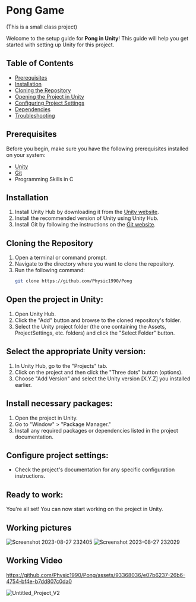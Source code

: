# Pong Game
(This is a small class project)


Welcome to the setup guide for **Pong in Unity**! This guide will help you get started with setting up Unity for this project.

## Table of Contents
- [Prerequisites](#prerequisites)
- [Installation](#installation)
- [Cloning the Repository](#cloning-the-repository)
- [Opening the Project in Unity](#opening-the-project-in-unity)
- [Configuring Project Settings](#configuring-project-settings)
- [Dependencies](#dependencies)
- [Troubleshooting](#troubleshooting)

## Prerequisites
Before you begin, make sure you have the following prerequisites installed on your system:
- [Unity](https://unity.com/)
- [Git](https://git-scm.com/)
- Programming Skills in C

## Installation
1. Install Unity Hub by downloading it from the [Unity website](https://unity.com/).
2. Install the recommended version of Unity using Unity Hub.
3. Install Git by following the instructions on the [Git website](https://git-scm.com/).

## Cloning the Repository
1. Open a terminal or command prompt.
2. Navigate to the directory where you want to clone the repository.
3. Run the following command:
   ```sh
   git clone https://github.com/Physic1990/Pong

## Open the project in Unity:

1. Open Unity Hub.
2. Click the "Add" button and browse to the cloned repository's folder.
3. Select the Unity project folder (the one containing the Assets, ProjectSettings, etc. folders) and click the "Select Folder" button.

## Select the appropriate Unity version:

1. In Unity Hub, go to the "Projects" tab.
2. Click on the project and then click the "Three dots" button (options).
3. Choose "Add Version" and select the Unity version [X.Y.Z] you installed earlier.

## Install necessary packages:

1. Open the project in Unity.
2. Go to "Window" > "Package Manager."
3. Install any required packages or dependencies listed in the project documentation.

## Configure project settings:

- Check the project's documentation for any specific configuration instructions.

## Ready to work:
You're all set! You can now start working on the project in Unity.

## Working pictures

![Screenshot 2023-08-27 232405](https://github.com/Physic1990/Pong/assets/93368036/c4b2c71d-9563-4c9a-975b-94667bd7e0d5)
![Screenshot 2023-08-27 232029](https://github.com/Physic1990/Pong/assets/93368036/dc6249d0-f0b5-432c-99f3-f002e55886b4)

## Working Video



https://github.com/Physic1990/Pong/assets/93368036/e07b6237-26b6-4754-bf4e-b7dd807c0da0


![Untitled_Project_V2](https://github.com/Physic1990/Pong/assets/93368036/6bd94d81-d48a-4c25-b09d-5f1470cf8079)


